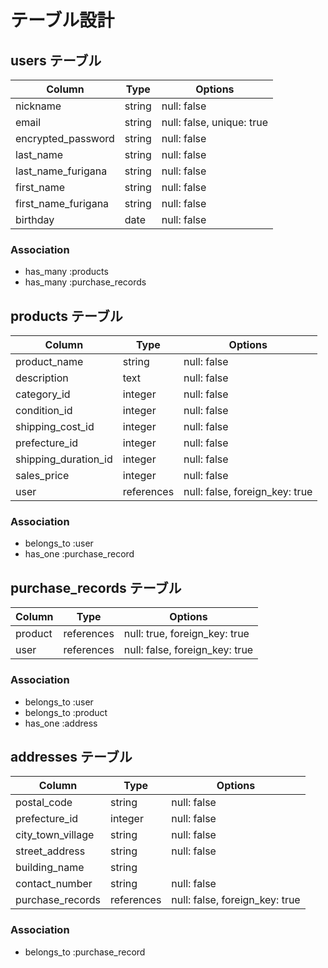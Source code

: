 # テーブル設計

## users テーブル

| Column              | Type   | Options     |
| ------------------- | ------ | ----------- |
| nickname            | string | null: false |
| email               | string | null: false, unique: true |
| encrypted_password  | string | null: false |
| last_name           | string | null: false |
| last_name_furigana  | string | null: false |
| first_name          | string | null: false |
| first_name_furigana | string | null: false |
| birthday            | date   | null: false |

### Association

- has_many :products
- has_many :purchase_records


##  products テーブル

| Column                    | Type       | Options     |
| ------------------------- | ---------- | ----------- |
| product_name              | string     | null: false |
| description               | text       | null: false |
| category_id               | integer    | null: false |
| condition_id              | integer    | null: false |
| shipping_cost_id          | integer    | null: false |
| prefecture_id             | integer    | null: false |
| shipping_duration_id      | integer    | null: false |
| sales_price               | integer    | null: false |
| user                      | references | null: false, foreign_key: true |

### Association

- belongs_to :user
- has_one    :purchase_record


## purchase_records テーブル

| Column  | Type       | Options     |
| ------- | ---------- | ----------- |
| product | references | null: true,  foreign_key: true |
| user    | references | null: false, foreign_key: true |

### Association

- belongs_to :user
- belongs_to :product
- has_one    :address


##  addresses テーブル

| Column              | Type       | Options     |
| ------------------  | ---------- | ----------- |
| postal_code         | string     | null: false |
| prefecture_id       | integer    | null: false |
| city_town_village   | string     | null: false |
| street_address      | string     | null: false |
| building_name       | string     |
| contact_number      | string     | null: false |
| purchase_records    | references | null: false, foreign_key: true |

### Association

- belongs_to :purchase_record
